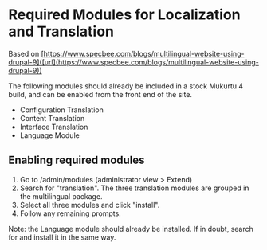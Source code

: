 # Required Modules for Localization and Translation

Based on [https://www.specbee.com/blogs/multilingual-website-using-drupal-9]([url](https://www.specbee.com/blogs/multilingual-website-using-drupal-9))

The following modules should already be included in a stock Mukurtu 4 build, and can be enabled from the front end of the site.
- Configuration Translation
- Content Translation
- Interface Translation
- Language Module

## Enabling required modules

1) Go to /admin/modules (administrator view > Extend)
2) Search for "translation". The three translation modules are grouped in the multilingual package.
3) Select all three modules and click "install".
4) Follow any remaining prompts.

Note: the Language module should already be installed. If in doubt, search for and install it in the same way.

